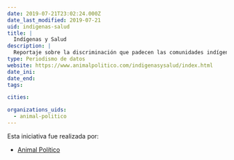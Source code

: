 ```yaml
---
date: 2019-07-21T23:02:24.000Z
date_last_modified: 2019-07-21
uid: indigenas-salud
title: |
  Indígenas y Salud
description: |
  Reportaje sobre la discriminación que padecen las comunidades indígenas en materia de acceso efectivo a los servicios de salud en México.
type: Periodismo de datos
website: https://www.animalpolitico.com/indigenasysalud/index.html
date_ini: 
date_end: 
tags:

cities: 

organizations_uids:
  - animal-politico
---
```


Esta iniciativa fue realizada por:

- [Animal Político](/organizaciones/animal-politico)
